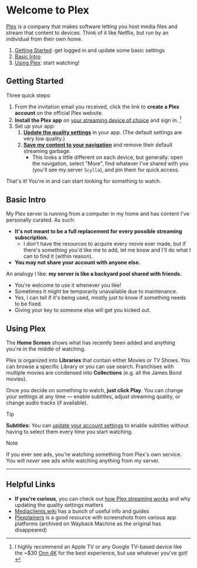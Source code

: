 # Welcome to Plex

[Plex](https://www.plex.tv/) is a company that makes software letting you host media files and stream that content to devices. Think of it like Netflix, but run by an individual from their own home.

1. [Getting Started](#getting-started): get logged in and update some basic settings
2. [Basic Intro](#basic-intro)
3. [Using Plex](#using-plex): start watching!

## Getting Started

Three quick steps:

1. From the invitation email you received, click the link to **create a Plex account** on the official Plex website.
2. **Install the Plex app** on [your streaming device of choice](https://www.plex.tv/apps-devices/) and sign in. [^1]
3. Set up your app:
   1. **[Update the quality settings](Guides/QualitySettings.md)** in your app. (The default settings are very low quality.)
   2. **[Save my content to your navigation](https://support.plex.tv/articles/customizing-the-apps/#toc-0)** and remove their default streaming garbage.
      * This looks a little different on each device, but generally: open the navigation, select "More", find whatever I've shared with you (you'll see my server `Scylla`), and pin them for quick access.

That's it! You're in and can start looking for something to watch.

## Basic Intro
My Plex server is running from a computer in my home and has content I've personally curated. As such:

* **It's not meant to be a full replacement for every possible streaming subscription.**
  * I don't have the resources to acquire every movie ever made, but if there's something you'd like me to add, let me know and I'll do what I can to find it (within reason).
* **You may not share your account with anyone else.**

An analogy I like: **my server is like a backyard pool shared with friends.**
* You're welcome to use it whenever you like!
* Sometimes it might be temporarily unavailable due to maintenance.
* Yes, I can tell if it's being used, mostly just to know if something needs to be fixed.
* Giving your key to someone else will get you kicked out.

## Using Plex
The **Home Screen** shows what has recently been added and anything you're in the middle of watching.

Plex is organized into **Libraries** that contain either Movies or TV Shows. You can browse a specific Library or you can use search. Franchises with multiple movies are condensed into **Collections** (e.g. all the James Bond movies).

Once you decide on something to watch, **just click Play**. You can change your settings at any time — enable subtitles, adjust streaming quality, or change audio tracks (if available).

> [!TIP]
> **Subtitles:** You can [update your account settings](Guides/AccountSettings.md) to enable subtitles without having to select them every time you start watching.

> [!NOTE]
> If you ever see ads, you're watching something from Plex's own service. You will _never_ see ads while watching anything from my server.

-----

## Helpful Links
* **If you're curious**, you can check out [how Plex streaming works](Guides/HowItWorks.md) and why updating the quality settings matters
* [Mediaclients.wiki](https://mediaclients.wiki/en/Plex) has a bunch of useful info and guides
* [Plexplainers](https://web.archive.org/web/20250317201942/http://plxplainers.xyz/) is a good resource with screenshots from various app platforms (archived on Wayback Machine as the original has disappeared)


[^1]: I highly recommend an Apple TV or any Google TV-based device like the ~$30 [Onn 4K](https://www.amazon.com/dp/B0B75QMC7X) for the best experience, but use whatever you've got!
